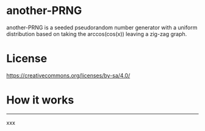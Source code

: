 # another-PRNG
another-PRNG is a seeded pseudorandom number generator with a uniform distribution based on taking the arccos(cos(x)) leaving a zig-zag graph.

# License
https://creativecommons.org/licenses/by-sa/4.0/

# How it works
--------------

xxx
